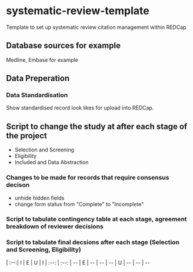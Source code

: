 # systematic-review-template
Template to set up systematic review citation management within REDCap

## Database sources for example
Medline, Embase for example 

## Data Preperation
### Data Standardisation
Show standardised record look likes for upload into REDCap.

## Script to change the study at after each stage of the project 
- Selection and Screening 
- Eligibility 
- Included and Data Abstraction

### Changes to be made for records that require consensus decison
- unhide hidden fields
- change form status from "Complete" to "Incomplete"

### Script to tabulate contingency table at each stage, agreement breakdown of reviewer decisions

### Script to tabulate final decsions after each stage (Selection and Screening, Eligibility)

| :--:|  I |  E |  U 
| I | :--: | :--: | -- 
| E | -- | -- | --
| U | -- | -- | -- 
